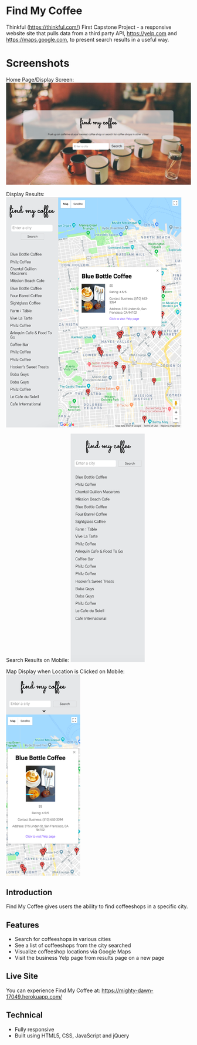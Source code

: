 # Find My Coffee
Thinkful (https://thinkful.com/) First Capstone Project - a responsive website site that pulls data from a third party API, https://yelp.com and https://maps.google.com, to present search results in a useful way.

# Screenshots
Home Page/Display Screen:
![Find My Coffee Home](/public/readme-images/home-page.png)

Display Results:
![Find My Coffee Display Page](/public/readme-images/display-page.png)

Search Results on Mobile:
![Find My Coffee Search Results Mobile](/public/readme-images/display-page-mobile.png)

Map Display when Location is Clicked on Mobile:
![Find My Coffee Display Page Mobile](/public/readme-images/display-page-map-mobile.png)

## Introduction
Find My Coffee gives users the ability to find coffeeshops in a specific city.

## Features
* Search for coffeeshops in various cities
* See a list of coffeeshops from the city searched
* Visualize coffeeshop locations via Google Maps
* Visit the business Yelp page from results page on a new page

## Live Site
You can experience Find My Coffee at: https://mighty-dawn-17049.herokuapp.com/

## Technical
* Fully responsive
* Built using HTML5, CSS, JavaScript and jQuery
